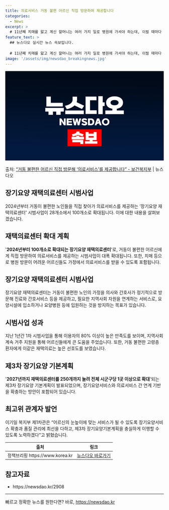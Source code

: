 ```yaml
---
title: 의료서비스 거동 불편 어르신 직접 방문하여 제공합니다
categories:
  - News
excerpt: >
  # 11년째 치매를 앓고 계신 할머니는 여러 가지 일로 병원에 가셔야 하는데, 이럴 때마다 온 가족이 2~3…
feature_text: >
  ## 뉴스다오 실시간 뉴스 속보입니다.

  # 11년째 치매를 앓고 계신 할머니는 여러 가지 일로 병원에 가셔야 하는데, 이럴 때마다 온 가족이 2~3…
image: '/assets/img/newsdao_breakingnews.jpg'
---
```


![뉴스다오 속보](/assets/img/newsdao_breakingnews.jpg)

<p>출처: <a href="https://newsdao.kr/2908" rel="dofollow">“거동 불편한 어르신 직접 방문해 ‘의료서비스’를 제공합니다” - 보건복지부</a> | 뉴스다오</p>

<h2>장기요양 재택의료센터 시범사업</h2>
<p data-ke-size="size16">2024년부터 거동이 불편한 노인들을 직접 찾아가 의료서비스를 제공하는 ‘장기요양 재택의료센터’ 시범사업이 28개소에서 100개소로 확대됩니다. 이에 대한 내용을 살펴보겠습니다.</p>

<h2>재택의료센터 확대 계획</h2>
<p>'<b>2024년부터 100개소로 확대되는 장기요양 재택의료센터</b>'로, 거동이 불편한 어르신에게 직접 방문하여 의료서비스를 제공하는 시범사업이 대폭 확대됩니다. 또한, 치매 등으로 병원 방문이 어려운 어르신들도 가정에서 의료서비스를 받을 수 있도록 포함됩니다.</p>

<h2>장기요양 재택의료센터 시범사업</h2>
<p>장기요양 재택의료센터는 거동이 불편한 노인의 가정을 의사와 간호사가 정기적으로 방문해 진료와 간호서비스 등을 제공하고, 필요한 지역사회 자원을 연계하는 서비스로, 요양시설에 입소하거나 요양병원 등에 입원하는 것을 방지하는 목표가 있습니다.</p>

<h2>시범사업 성과</h2>
<p>지난 1년간 1차 시범사업을 통해 이용자의 80% 이상이 높은 만족도를 보이며, 지역사회 계속 거주 지원을 통해 어르신들에게 큰 도움을 주었습니다. 또한, 거동 불편한 고령층 환자에게 이같은 재택의료는 높은 선호도를 보였습니다.</p>

<h2>제3차 장기요양 기본계획</h2>
<p>'<b>2027년까지 재택의료센터를 250개까지 늘려 전체 시군구당 1곳 이상으로 확대</b>'되는 제3차 장기요양 기본계획이 발표되었으며, 장기요양서비스와 의료서비스 간 연계 기반을 확충하는 방안이 포함되어 있습니다.</p>

<h2>최고위 관계자 발언</h2>
<p>이기일 복지부 제1차관은 “어르신의 눈높이에 맞는 서비스가 될 수 있도록 장기요양서비스 확충과 품질 관리에 최선을 다하고, 제3차 장기요양기본계획을 충실하게 이행할 수 있도록 노력하겠다”고 밝혔습니다.</p>

<p data-ke-size="size16"></p>

<table>
	<thead>
		<tr>
			<th style="text-align: center;"><b>출처</b></th>
			<th style="text-align: center;"><b>링크</b></th>
		</tr>
	</thead>
	<tbody>
		<tr>
			<td style="text-align: center;">정책브리핑 https://www.korea.kr</td>
			<td style="text-align: center;"><a href="https://newsdao.kr/2908">뉴스다오 바로가기</a></td>
		</tr>
	</tbody>
</table>
<h2>참고자료</h2>
<ul>
	<li>https://newsdao.kr/2908</li>
</ul>
<hr> 

빠르고 정확한 뉴스를 원한다면? 바로, <a href="https://newsdao.kr" rel="dofollow">https://newsdao.kr</a>


    
